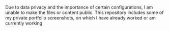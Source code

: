 Due to data privacy and the importance of certain configurations, I am unable to make the files or content public. This repository includes some of my private portfolio screenshots, on which I have already worked or am currently working
